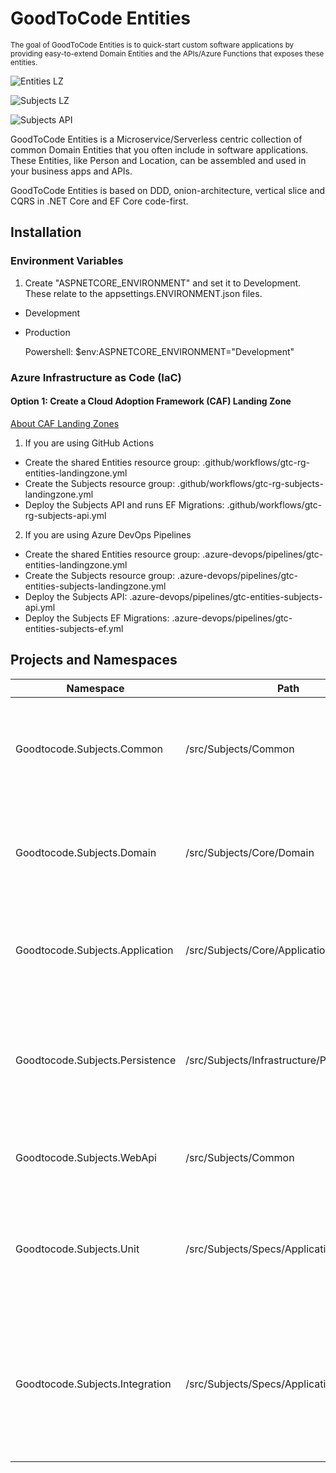 # GoodToCode Entities
<sup>The goal of GoodToCode Entities is to quick-start custom software applications by providing easy-to-extend Domain Entities and the APIs/Azure Functions that exposes these entities.</sup>

![Entities LZ](https://github.com/goodtocode/entities/actions/workflows/gtc-rg-entities-landingzone.yml/badge.svg)

![Subjects LZ](https://github.com/goodtocode/entities/actions/workflows/gtc-rg-subjects-landingzone.yml/badge.svg)

![Subjects API](https://github.com/goodtocode/entities/actions/workflows/gtc-rg-chronology-landingzone.yml/badge.svg)

GoodToCode Entities is a Microservice/Serverless centric collection of common Domain Entities that you often include in software applications. These Entities, like Person and Location, can be assembled and used in your business apps and APIs.

GoodToCode Entities is based on DDD, onion-architecture, vertical slice and CQRS in .NET Core and EF Core code-first.

## Installation
### Environment Variables
1. Create "ASPNETCORE_ENVIRONMENT" and set it to Development. These relate to the appsettings.ENVIRONMENT.json files.
* Development
* Production

    Powershell: $env:ASPNETCORE_ENVIRONMENT="Development"

### Azure Infrastructure as Code (IaC)
#### Option 1: Create a Cloud Adoption Framework (CAF) Landing Zone

[About CAF Landing Zones](https://learn.microsoft.com/en-us/azure/cloud-adoption-framework/ready/landing-zone/)
1. If you are using GitHub Actions
* Create the shared Entities resource group: .github/workflows/gtc-rg-entities-landingzone.yml
* Create the Subjects resource group: .github/workflows/gtc-rg-subjects-landingzone.yml
* Deploy the Subjects API and runs EF Migrations: .github/workflows/gtc-rg-subjects-api.yml

2. If you are using Azure DevOps Pipelines
* Create the shared Entities resource group: .azure-devops/pipelines/gtc-entities-landingzone.yml
* Create the Subjects resource group: .azure-devops/pipelines/gtc-entities-subjects-landingzone.yml
* Deploy the Subjects API: .azure-devops/pipelines/gtc-entities-subjects-api.yml
* Deploy the Subjects EF Migrations: .azure-devops/pipelines/gtc-entities-subjects-ef.yml

## Projects and Namespaces
Namespace | Path | Contents
--- | --- | ---
Goodtocode.Subjects.Common | /src/Subjects/Common | Includes shared kernel library that are candidates to share with other projects.
Goodtocode.Subjects.Domain | /src/Subjects/Core/Domain | Includes core domain objects, entities and interfaces. This only references .NET.
Goodtocode.Subjects.Application | /src/Subjects/Core/Application | Includes core application commands and queries. This only references Domain.
Goodtocode.Subjects.Persistence | /src/Subjects/Infrastructure/Persistence |Includes infrastructure concerns such as repositories, dbcontexts. This references Domain and Application.
Goodtocode.Subjects.WebApi | /src/Subjects/Common | Includes presentation Web API. This references Persistence.
Goodtocode.Subjects.Unit | /src/Subjects/Specs/Application.Unit | Unit tests that exercise Domain and Applicaiton with mocked infrastructure. This references Persistence.
Goodtocode.Subjects.Integration | /src/Subjects/Specs/Application.Integration | Unit tests that exercise Domain, Application and Presistence. Uses In-memory Database. This references Persistence.

